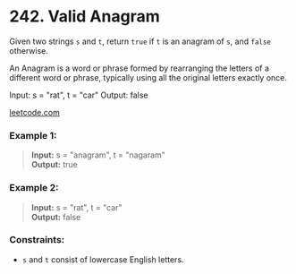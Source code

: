 # 242. Valid Anagram

Given two strings `s` and `t`, return `true` if `t` is an anagram of `s`, and `false` otherwise.

An Anagram is a word or phrase formed by rearranging the letters of a different word or phrase, typically using all the
original letters exactly once.

Input: s = "rat", t = "car"
Output: false

[leetcode.com](https://leetcode.com/problems/valid-anagram/description/)

### Example 1:

> **Input:** s = "anagram", t = "nagaram"  
> **Output:** true

### Example 2:

> **Input:** s = "rat", t = "car"  
> **Output:** false

### Constraints:

* `s` and `t` consist of lowercase English letters.
